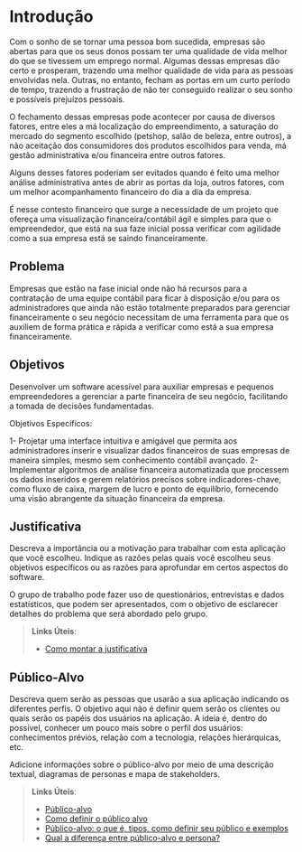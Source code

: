 # Introdução

Com o sonho de se tornar uma pessoa bom sucedida, empresas são abertas para que os seus donos possam ter uma qualidade de vida melhor do que se tivessem um emprego normal. Algumas dessas empresas dão certo e prosperam, trazendo uma melhor qualidade de vida para as pessoas envolvidas nela. Outras, no entanto, fecham as portas em um curto período de tempo, trazendo a frustração de não ter conseguido realizar o seu sonho e possíveis prejuízos pessoais.

O fechamento dessas empresas pode acontecer por causa de diversos fatores, entre eles a má localização do empreendimento, a saturação do mercado do segmento escolhido (petshop, salão de beleza, entre outros), a não aceitação dos consumidores dos produtos escolhidos para venda, má gestão administrativa e/ou financeira entre outros fatores.

Alguns desses fatores poderiam ser evitados quando é feito uma melhor análise administrativa antes de abrir as portas da loja, outros fatores, com um melhor acompanhamento financeiro do dia a dia da empresa.

É nesse contesto financeiro que surge a necessidade de um projeto que ofereça uma visualização financeira/contábil ágil e simples para que o empreendedor, que está na sua faze inicial possa verificar com agilidade como a sua empresa está se saindo financeiramente.

## Problema

Empresas que estão na fase inicial onde não há recursos para a contratação de uma equipe contábil para ficar à disposição e/ou para os administradores que ainda não estão totalmente preparados para gerenciar financeiramente o seu negócio necessitam de uma ferramenta para que os auxiliem de forma prática e rápida a verificar como está a sua empresa financeiramente.

## Objetivos

Desenvolver um software acessível para auxiliar empresas e pequenos empreendedores a gerenciar a parte financeira de seu negócio, facilitando a tomada de decisões fundamentadas.

Objetivos Específicos:

1- Projetar uma interface intuitiva e amigável que permita aos administradores inserir e visualizar dados financeiros de suas empresas de maneira simples, mesmo sem conhecimento contábil avançado.
2- Implementar algoritmos de análise financeira automatizada que processem os dados inseridos e gerem relatórios precisos sobre indicadores-chave, como fluxo de caixa, margem de lucro e ponto de equilíbrio, fornecendo uma visão abrangente da situação financeira da empresa.

## Justificativa

Descreva a importância ou a motivação para trabalhar com esta aplicação que você escolheu. Indique as razões pelas quais você escolheu seus objetivos específicos ou as razões para aprofundar em certos aspectos do software.

O grupo de trabalho pode fazer uso de questionários, entrevistas e dados estatísticos, que podem ser apresentados, com o objetivo de esclarecer detalhes do problema que será abordado pelo grupo.

> **Links Úteis**:
> - [Como montar a justificativa](https://guiadamonografia.com.br/como-montar-justificativa-do-tcc/)

## Público-Alvo

Descreva quem serão as pessoas que usarão a sua aplicação indicando os diferentes perfis. O objetivo aqui não é definir quem serão os clientes ou quais serão os papéis dos usuários na aplicação. A ideia é, dentro do possível, conhecer um pouco mais sobre o perfil dos usuários: conhecimentos prévios, relação com a tecnologia, relações
hierárquicas, etc.

Adicione informações sobre o público-alvo por meio de uma descrição textual, diagramas de personas e mapa de stakeholders.

> **Links Úteis**:
> - [Público-alvo](https://blog.hotmart.com/pt-br/publico-alvo/)
> - [Como definir o público alvo](https://exame.com/pme/5-dicas-essenciais-para-definir-o-publico-alvo-do-seu-negocio/)
> - [Público-alvo: o que é, tipos, como definir seu público e exemplos](https://klickpages.com.br/blog/publico-alvo-o-que-e/)
> - [Qual a diferença entre público-alvo e persona?](https://rockcontent.com/blog/diferenca-publico-alvo-e-persona/)
